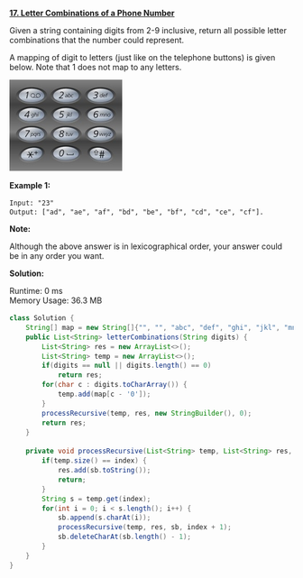 **[17. Letter Combinations of a Phone Number](https://leetcode.com/problems/letter-combinations-of-a-phone-number/)**

Given a string containing digits from 2-9 inclusive, return all possible letter combinations that the number could represent.

A mapping of digit to letters (just like on the telephone buttons) is given below. Note that 1 does not map to any letters.

![200px-Telephone-keypad2](./jpg/200px-Telephone-keypad2.jpg)

**Example 1:**

```
Input: "23"
Output: ["ad", "ae", "af", "bd", "be", "bf", "cd", "ce", "cf"].

```

**Note:**

Although the above answer is in lexicographical order, your answer could be in any order you want.

**Solution:**

Runtime: 0 ms<br/>
Memory Usage: 36.3 MB

```java
class Solution {
    String[] map = new String[]{"", "", "abc", "def", "ghi", "jkl", "mno", "pqrs", "tuv", "wxyz"};
    public List<String> letterCombinations(String digits) {
        List<String> res = new ArrayList<>();
        List<String> temp = new ArrayList<>();
        if(digits == null || digits.length() == 0)
            return res;
        for(char c : digits.toCharArray()) {
            temp.add(map[c - '0']);
        }
        processRecursive(temp, res, new StringBuilder(), 0);
        return res;
    }
    
    private void processRecursive(List<String> temp, List<String> res, StringBuilder sb, int index) {
        if(temp.size() == index) {
            res.add(sb.toString());
            return;
        }
        String s = temp.get(index);
        for(int i = 0; i < s.length(); i++) {
            sb.append(s.charAt(i));            
            processRecursive(temp, res, sb, index + 1);
            sb.deleteCharAt(sb.length() - 1);
        }
    }
}
```